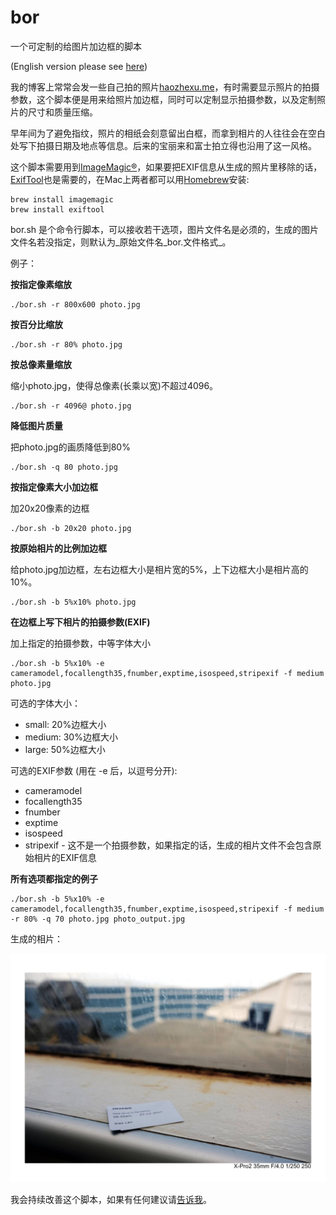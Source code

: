 # bor
一个可定制的给图片加边框的脚本

(English version please see [here](README.md))

我的博客上常常会发一些自己拍的照片[haozhexu.me](https://haozhexu.me)，有时需要显示照片的拍摄参数，这个脚本便是用来给照片加边框，同时可以定制显示拍摄参数，以及定制照片的尺寸和质量压缩。

早年间为了避免指纹，照片的相纸会刻意留出白框，而拿到相片的人往往会在空白处写下拍摄日期及地点等信息。后来的宝丽来和富士拍立得也沿用了这一风格。

这个脚本需要用到[ImageMagic®](https://www.imagemagick.org)，如果要把EXIF信息从生成的照片里移除的话，[ExifTool](https://www.sno.phy.queensu.ca/~phil/exiftool/)也是需要的，在Mac上两者都可以用[Homebrew](https://brew.sh/)安装:

```
brew install imagemagic
brew install exiftool
```

bor.sh 是个命令行脚本，可以接收若干选项，图片文件名是必须的，生成的图片文件名若没指定，则默认为_原始文件名_bor.文件格式_。

例子：

**按指定像素缩放**

```
./bor.sh -r 800x600 photo.jpg
```

**按百分比缩放**

```
./bor.sh -r 80% photo.jpg
```

**按总像素量缩放**

缩小photo.jpg，使得总像素(长乘以宽)不超过4096。

```
./bor.sh -r 4096@ photo.jpg
```

**降低图片质量**

把photo.jpg的画质降低到80%

```
./bor.sh -q 80 photo.jpg
```

**按指定像素大小加边框**

加20x20像素的边框

```
./bor.sh -b 20x20 photo.jpg
```

**按原始相片的比例加边框**

给photo.jpg加边框，左右边框大小是相片宽的5%，上下边框大小是相片高的10%。

```
./bor.sh -b 5%x10% photo.jpg
```

**在边框上写下相片的拍摄参数(EXIF)**

加上指定的拍摄参数，中等字体大小

```
./bor.sh -b 5%x10% -e cameramodel,focallength35,fnumber,exptime,isospeed,stripexif -f medium photo.jpg
```

可选的字体大小：

* small: 20%边框大小
* medium: 30%边框大小
* large: 50%边框大小

可选的EXIF参数 (用在 -e 后，以逗号分开):

* cameramodel
* focallength35
* fnumber
* exptime
* isospeed
* stripexif - 这不是一个拍摄参数，如果指定的话，生成的相片文件不会包含原始相片的EXIF信息

**所有选项都指定的例子**

```
./bor.sh -b 5%x10% -e cameramodel,focallength35,fnumber,exptime,isospeed,stripexif -f medium -r 80% -q 70 photo.jpg photo_output.jpg
```

生成的相片：

![生成的相片](./photo_output.jpg "生成的相片")

我会持续改善这个脚本，如果有任何建议请[告诉我](mailto:haozhe.xu3@gmail.com)。
